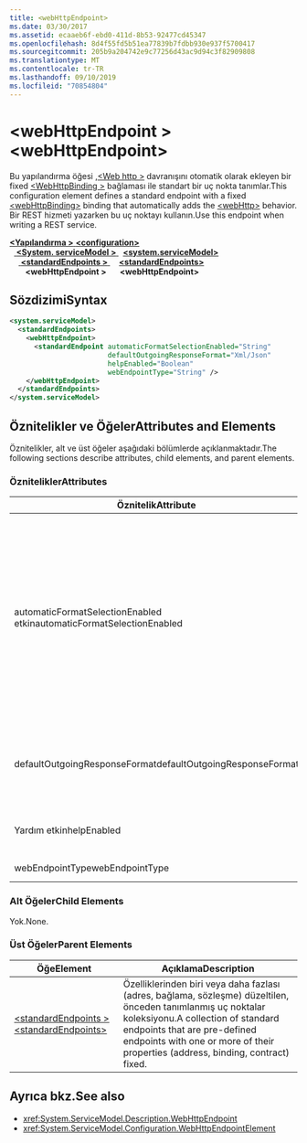 ```yaml
---
title: <webHttpEndpoint>
ms.date: 03/30/2017
ms.assetid: ecaaeb6f-ebd0-411d-8b53-92477cd45347
ms.openlocfilehash: 8d4f55fd5b51ea77839b7fdbb930e937f5700417
ms.sourcegitcommit: 205b9a204742e9c77256d43ac9d94c3f82909808
ms.translationtype: MT
ms.contentlocale: tr-TR
ms.lasthandoff: 09/10/2019
ms.locfileid: "70854804"
---
```

# <a name="webhttpendpoint"></a><span data-ttu-id="31821-101">\<webHttpEndpoint ></span><span class="sxs-lookup"><span data-stu-id="31821-101">\<webHttpEndpoint></span></span>
<span data-ttu-id="31821-102">Bu yapılandırma öğesi [ ,\<Web http >](webhttp.md) davranışını otomatik olarak ekleyen bir fixed [ \<WebHttpBinding >](webhttpbinding.md) bağlaması ile standart bir uç nokta tanımlar.</span><span class="sxs-lookup"><span data-stu-id="31821-102">This configuration element defines a standard endpoint with a fixed [\<webHttpBinding>](webhttpbinding.md) binding that automatically adds the [\<webHttp>](webhttp.md) behavior.</span></span> <span data-ttu-id="31821-103">Bir REST hizmeti yazarken bu uç noktayı kullanın.</span><span class="sxs-lookup"><span data-stu-id="31821-103">Use this endpoint when writing a REST service.</span></span>  
  
<span data-ttu-id="31821-104">[ **\<Yapılandırma >** ](../configuration-element.md)</span><span class="sxs-lookup"><span data-stu-id="31821-104">[**\<configuration>**](../configuration-element.md)</span></span>\
<span data-ttu-id="31821-105">&nbsp;&nbsp;[ **\<System. serviceModel >** ](system-servicemodel.md)</span><span class="sxs-lookup"><span data-stu-id="31821-105">&nbsp;&nbsp;[**\<system.serviceModel>**](system-servicemodel.md)</span></span>\
<span data-ttu-id="31821-106">&nbsp;&nbsp;&nbsp;&nbsp;[ **\<standardEndpoints >** ](standardendpoints.md)</span><span class="sxs-lookup"><span data-stu-id="31821-106">&nbsp;&nbsp;&nbsp;&nbsp;[**\<standardEndpoints>**](standardendpoints.md)</span></span>\
<span data-ttu-id="31821-107">&nbsp;&nbsp;&nbsp;&nbsp;&nbsp;&nbsp; **\<webHttpEndpoint >**</span><span class="sxs-lookup"><span data-stu-id="31821-107">&nbsp;&nbsp;&nbsp;&nbsp;&nbsp;&nbsp;**\<webHttpEndpoint>**</span></span>  
  
## <a name="syntax"></a><span data-ttu-id="31821-108">Sözdizimi</span><span class="sxs-lookup"><span data-stu-id="31821-108">Syntax</span></span>  
  
```xml  
<system.serviceModel>
  <standardEndpoints>
    <webHttpEndpoint>
      <standardEndpoint automaticFormatSelectionEnabled="String"
                        defaultOutgoingResponseFormat="Xml/Json"
                        helpEnabled="Boolean"
                        webEndpointType="String" />
    </webHttpEndpoint>
  </standardEndpoints>
</system.serviceModel>
```  
  
## <a name="attributes-and-elements"></a><span data-ttu-id="31821-109">Öznitelikler ve Öğeler</span><span class="sxs-lookup"><span data-stu-id="31821-109">Attributes and Elements</span></span>  
 <span data-ttu-id="31821-110">Öznitelikler, alt ve üst öğeler aşağıdaki bölümlerde açıklanmaktadır.</span><span class="sxs-lookup"><span data-stu-id="31821-110">The following sections describe attributes, child elements, and parent elements.</span></span>  
  
### <a name="attributes"></a><span data-ttu-id="31821-111">Öznitelikler</span><span class="sxs-lookup"><span data-stu-id="31821-111">Attributes</span></span>  
  
|<span data-ttu-id="31821-112">Öznitelik</span><span class="sxs-lookup"><span data-stu-id="31821-112">Attribute</span></span>|<span data-ttu-id="31821-113">Açıklama</span><span class="sxs-lookup"><span data-stu-id="31821-113">Description</span></span>|  
|---------------|-----------------|  
|<span data-ttu-id="31821-114">automaticFormatSelectionEnabled etkin</span><span class="sxs-lookup"><span data-stu-id="31821-114">automaticFormatSelectionEnabled</span></span>|<span data-ttu-id="31821-115">Otomatik biçim seçiminin etkin olup olmadığını gösteren bir Boole değeri.</span><span class="sxs-lookup"><span data-stu-id="31821-115">A Boolean value that indicates whether automatic format selection is enabled.</span></span><br /><br /> <span data-ttu-id="31821-116">Otomatik Biçim Seçimi etkinleştirildiğinde altyapı, istek iletisinin `Accept` üstbilgisini ayrıştırır ve en uygun yanıt biçimini belirler.</span><span class="sxs-lookup"><span data-stu-id="31821-116">When automatic format selection is enabled, the infrastructure parses the `Accept` header of the request message and determines the most appropriate response format.</span></span> <span data-ttu-id="31821-117">Üst bilgi uygun bir yanıt biçimi belirtmezse, altyapı istek iletisini veya işlemin varsayılan `Content-Type` yanıt biçimini kullanır. `Accept`</span><span class="sxs-lookup"><span data-stu-id="31821-117">If the `Accept` header does not specify a suitable response format, the infrastructure uses the `Content-Type` of the request message or the default response format of the operation.</span></span>|  
|<span data-ttu-id="31821-118">defaultOutgoingResponseFormat</span><span class="sxs-lookup"><span data-stu-id="31821-118">defaultOutgoingResponseFormat</span></span>|<span data-ttu-id="31821-119">Varsayılan giden yanıt biçimini belirten bir özniteliği.</span><span class="sxs-lookup"><span data-stu-id="31821-119">An attribute that specifies the default outgoing response format.</span></span> <span data-ttu-id="31821-120">Bu öznitelik <xref:System.ServiceModel.Web.WebMessageFormat> türü</span><span class="sxs-lookup"><span data-stu-id="31821-120">This attribute is of the <xref:System.ServiceModel.Web.WebMessageFormat> type</span></span>|  
|<span data-ttu-id="31821-121">Yardım etkin</span><span class="sxs-lookup"><span data-stu-id="31821-121">helpEnabled</span></span>|<span data-ttu-id="31821-122">Uç nokta için HTTP yardım sayfasının etkinleştirilip etkinleştirilmediğini belirten bir Boolean değer.</span><span class="sxs-lookup"><span data-stu-id="31821-122">A Boolean value that indicates whether the HTTP help page is enabled for the endpoint.</span></span>|  
|<span data-ttu-id="31821-123">webEndpointType</span><span class="sxs-lookup"><span data-stu-id="31821-123">webEndpointType</span></span>|<span data-ttu-id="31821-124">Uç noktanın türünü belirten bir dize.</span><span class="sxs-lookup"><span data-stu-id="31821-124">A string that specifies the type of the endpoint.</span></span>|  
  
### <a name="child-elements"></a><span data-ttu-id="31821-125">Alt Öğeler</span><span class="sxs-lookup"><span data-stu-id="31821-125">Child Elements</span></span>  
 <span data-ttu-id="31821-126">Yok.</span><span class="sxs-lookup"><span data-stu-id="31821-126">None.</span></span>  
  
### <a name="parent-elements"></a><span data-ttu-id="31821-127">Üst Öğeler</span><span class="sxs-lookup"><span data-stu-id="31821-127">Parent Elements</span></span>  
  
|<span data-ttu-id="31821-128">Öğe</span><span class="sxs-lookup"><span data-stu-id="31821-128">Element</span></span>|<span data-ttu-id="31821-129">Açıklama</span><span class="sxs-lookup"><span data-stu-id="31821-129">Description</span></span>|  
|-------------|-----------------|  
|[<span data-ttu-id="31821-130">\<standardEndpoints ></span><span class="sxs-lookup"><span data-stu-id="31821-130">\<standardEndpoints></span></span>](standardendpoints.md)|<span data-ttu-id="31821-131">Özelliklerinden biri veya daha fazlası (adres, bağlama, sözleşme) düzeltilen, önceden tanımlanmış uç noktalar koleksiyonu.</span><span class="sxs-lookup"><span data-stu-id="31821-131">A collection of standard endpoints that are pre-defined endpoints with one or more of their properties (address, binding, contract) fixed.</span></span>|  
  
## <a name="see-also"></a><span data-ttu-id="31821-132">Ayrıca bkz.</span><span class="sxs-lookup"><span data-stu-id="31821-132">See also</span></span>

- <xref:System.ServiceModel.Description.WebHttpEndpoint>
- <xref:System.ServiceModel.Configuration.WebHttpEndpointElement>
